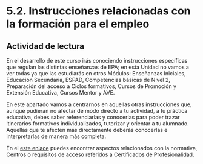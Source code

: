 
# 5.2. Instrucciones relacionadas con la formación para el empleo

## Actividad de lectura

En el desarrollo de este curso irás conociendo instrucciones específicas que regulan las distintas enseñanzas de EPA; en esta Unidad no vamos a ver todas ya que las estudiarás en otros Módulos: Enseñanzas Iniciales, Educación Secundaria, ESPAD, Competencias básicas de Nivel 2, Preparación del acceso a Ciclos formativos, Cursos de Promoción y Extensión Educativa, Cursos Mentor y AVE.

En este apartado vamos a centrarnos en aquellas otras instrucciones que, aunque pudieran no afectar de modo directo a tu actividad, a tu práctica educativa, debes saber referenciarlas y conocerlas para poder trazar itinerarios formativos individualizados, tutorizar y orientar a tu alumnado. Aquellas que te afecten más directamente deberás conocerlas e interpretarlas de manera más completa.

En el [este enlace](http://www.catedu.es/educacionpermanente/certificados_profesionalidad/) puedes encontrar aspectos relacionados con la normativa, Centros o requisitos de acceso referidos a Certificados de Profesionalidad.
